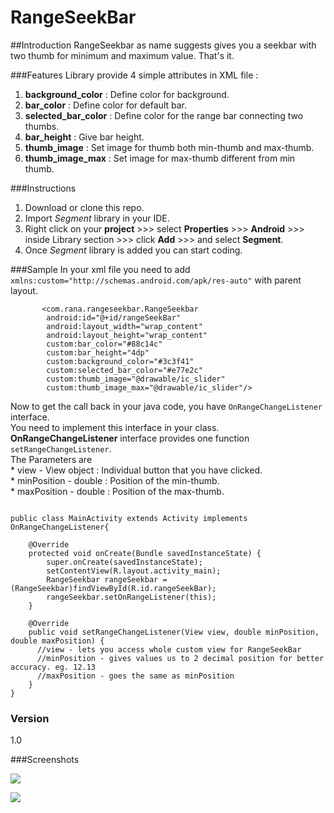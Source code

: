 # RangeSeekBar

##Introduction
RangeSeekbar as name suggests gives you a seekbar with two thumb for minimum and maximum value.
That's it.

###Features
Library provide 4 simple attributes in XML file :

1. **background_color**   : Define color for background.
2. **bar_color**          : Define color for default bar.
3. **selected_bar_color** : Define color for the range bar connecting two thumbs.
4. **bar_height**         : Give bar height.
5. **thumb_image**        : Set image for thumb both min-thumb  and max-thumb. 
6. **thumb_image_max**    : Set image for max-thumb different from min thumb.

###Instructions 

1. Download or clone this repo.
2. Import *Segment* library in your IDE.
3. Right click on your **project** >>> select **Properties** >>> **Android** >>> inside Library section >>> click **Add** >>> and select **Segment**.
4. Once *Segment* library is added you can start coding.

###Sample
In your xml file you need to add `xmlns:custom="http://schemas.android.com/apk/res-auto"` with parent layout.  
```
       <com.rana.rangeseekbar.RangeSeekbar
        android:id="@+id/rangeSeekBar"
        android:layout_width="wrap_content"
        android:layout_height="wrap_content"
        custom:bar_color="#88c14c"
        custom:bar_height="4dp"
        custom:background_color="#3c3f41"
        custom:selected_bar_color="#e77e2c"
        custom:thumb_image="@drawable/ic_slider"
        custom:thumb_image_max="@drawable/ic_slider"/>
```
Now to get the call back in your java code, you have `OnRangeChangeListener` interface.  
You need to implement this interface in your class.  
**OnRangeChangeListener** interface provides one function `setRangeChangeListener`.  
The Parameters are   
         * view - View object       : Individual button that you have clicked.  
         * minPosition - double     : Position of the min-thumb.  
         * maxPosition - double     : Position of the max-thumb.  

```

public class MainActivity extends Activity implements OnRangeChangeListener{

    @Override
    protected void onCreate(Bundle savedInstanceState) {
        super.onCreate(savedInstanceState);
        setContentView(R.layout.activity_main);
        RangeSeekbar rangeSeekbar = (RangeSeekbar)findViewById(R.id.rangeSeekBar);
        rangeSeekbar.setOnRangeListener(this);
    }

    @Override
    public void setRangeChangeListener(View view, double minPosition, double maxPosition) {
      //view - lets you access whole custom view for RangeSeekBar
      //minPosition - gives values us to 2 decimal position for better accuracy. eg. 12.13
      //maxPosition - goes the same as minPosition
    }
}
```

### Version
1.0

###Screenshots

![](https://cloud.githubusercontent.com/assets/4836122/6802305/45de62de-d255-11e4-9a17-1f01d8f89708.png)


![](https://cloud.githubusercontent.com/assets/4836122/6802306/45e69fa8-d255-11e4-8ede-4f40cb674409.png)
